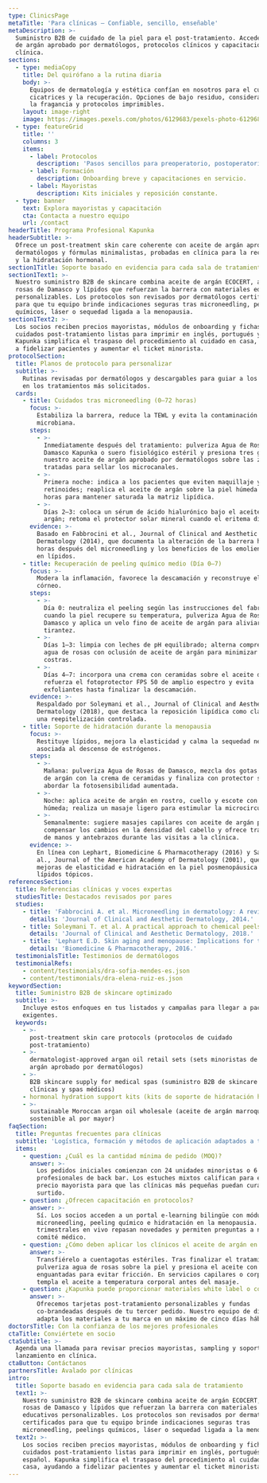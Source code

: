 ```yaml
---
type: ClinicsPage
metaTitle: 'Para clínicas — Confiable, sencillo, enseñable'
metaDescription: >-
  Suministro B2B de cuidado de la piel para el post-tratamiento. Accede a aceite
  de argán aprobado por dermatólogos, protocolos clínicos y capacitación para tu
  clínica.
sections:
  - type: mediaCopy
    title: Del quirófano a la rutina diaria
    body: >-
      Equipos de dermatología y estética confían en nosotros para el cuidado de
      cicatrices y la recuperación. Opciones de bajo residuo, consideradas con
      la fragancia y protocolos imprimibles.
    layout: image-right
    image: https://images.pexels.com/photos/6129683/pexels-photo-6129683.jpeg?auto=compress&cs=tinysrgb&w=1920
  - type: featureGrid
    title: ''
    columns: 3
    items:
      - label: Protocolos
        description: 'Pasos sencillos para preoperatorio, postoperatorio y cuidado en casa.'
      - label: Formación
        description: Onboarding breve y capacitaciones en servicio.
      - label: Mayoristas
        description: Kits iniciales y reposición constante.
  - type: banner
    text: Explora mayoristas y capacitación
    cta: Contacta a nuestro equipo
    url: /contact
headerTitle: Programa Profesional Kapunka
headerSubtitle: >-
  Ofrece un post-treatment skin care coherente con aceite de argán aprobado por
  dermatólogos y fórmulas minimalistas, probadas en clínica para la recuperación
  y la hidratación hormonal.
section1Title: Soporte basado en evidencia para cada sala de tratamiento
section1Text1: >-
  Nuestro suministro B2B de skincare combina aceite de argán ECOCERT, agua de
  rosas de Damasco y lípidos que refuerzan la barrera con materiales educativos
  personalizables. Los protocolos son revisados por dermatólogos certificados
  para que tu equipo brinde indicaciones seguras tras microneedling, peelings
  químicos, láser o sequedad ligada a la menopausia.
section1Text2: >-
  Los socios reciben precios mayoristas, módulos de onboarding y fichas de
  cuidados post-tratamiento listas para imprimir en inglés, portugués y español.
  Kapunka simplifica el traspaso del procedimiento al cuidado en casa, ayudando
  a fidelizar pacientes y aumentar el ticket minorista.
protocolSection:
  title: Planos de protocolo para personalizar
  subtitle: >-
    Rutinas revisadas por dermatólogos y descargables para guiar a los pacientes
    en los tratamientos más solicitados.
  cards:
    - title: Cuidados tras microneedling (0–72 horas)
      focus: >-
        Estabiliza la barrera, reduce la TEWL y evita la contaminación
        microbiana.
      steps:
        - >-
          Inmediatamente después del tratamiento: pulveriza Agua de Rosas de
          Damasco Kapunka o suero fisiológico estéril y presiona tres gotas de
          nuestro aceite de argán aprobado por dermatólogos sobre las zonas
          tratadas para sellar los microcanales.
        - >-
          Primera noche: indica a los pacientes que eviten maquillaje y
          retinoides; reaplica el aceite de argán sobre la piel húmeda cada 6–8
          horas para mantener saturada la matriz lipídica.
        - >-
          Días 2–3: coloca un sérum de ácido hialurónico bajo el aceite de
          argán; retoma el protector solar mineral cuando el eritema disminuya.
      evidence: >-
        Basado en Fabbrocini et al., Journal of Clinical and Aesthetic
        Dermatology (2014), que documenta la alteración de la barrera hasta 48
        horas después del microneedling y los beneficios de los emolientes ricos
        en lípidos.
    - title: Recuperación de peeling químico medio (Día 0–7)
      focus: >-
        Modera la inflamación, favorece la descamación y reconstruye el estrato
        córneo.
      steps:
        - >-
          Día 0: neutraliza el peeling según las instrucciones del fabricante;
          cuando la piel recupere su temperatura, pulveriza Agua de Rosas de
          Damasco y aplica un velo fino de aceite de argán para aliviar la
          tirantez.
        - >-
          Días 1–3: limpia con leches de pH equilibrado; alterna compresas de
          agua de rosas con oclusión de aceite de argán para minimizar las
          costras.
        - >-
          Días 4–7: incorpora una crema con ceramidas sobre el aceite de argán;
          refuerza el fotoprotector FPS 50 de amplio espectro y evita
          exfoliantes hasta finalizar la descamación.
      evidence: >-
        Respaldado por Soleymani et al., Journal of Clinical and Aesthetic
        Dermatology (2018), que destaca la reposición lipídica como clave para
        una reepitelización controlada.
    - title: Soporte de hidratación durante la menopausia
      focus: >-
        Restituye lípidos, mejora la elasticidad y calma la sequedad neurogénica
        asociada al descenso de estrógenos.
      steps:
        - >-
          Mañana: pulveriza Agua de Rosas de Damasco, mezcla dos gotas de aceite
          de argán con la crema de ceramidas y finaliza con protector solar para
          abordar la fotosensibilidad aumentada.
        - >-
          Noche: aplica aceite de argán en rostro, cuello y escote con la piel
          húmeda; realiza un masaje ligero para estimular la microcirculación.
        - >-
          Semanalmente: sugiere masajes capilares con aceite de argán para
          compensar los cambios en la densidad del cabello y ofrece tratamientos
          de manos y antebrazos durante las visitas a la clínica.
      evidence: >-
        En línea con Lephart, Biomedicine & Pharmacotherapy (2016) y Sator et
        al., Journal of the American Academy of Dermatology (2001), que informan
        mejoras de elasticidad e hidratación en la piel posmenopáusica tras
        lípidos tópicos.
referencesSection:
  title: Referencias clínicas y voces expertas
  studiesTitle: Destacados revisados por pares
  studies:
    - title: 'Fabbrocini A. et al. Microneedling in dermatology: A review.'
      details: 'Journal of Clinical and Aesthetic Dermatology, 2014.'
    - title: Soleymani T. et al. A practical approach to chemical peels.
      details: 'Journal of Clinical and Aesthetic Dermatology, 2018.'
    - title: 'Lephart E.D. Skin aging and menopause: Implications for treatment.'
      details: 'Biomedicine & Pharmacotherapy, 2016.'
  testimonialsTitle: Testimonios de dermatólogos
  testimonialRefs:
    - content/testimonials/dra-sofia-mendes-es.json
    - content/testimonials/dra-elena-ruiz-es.json
keywordSection:
  title: Suministro B2B de skincare optimizado
  subtitle: >-
    Incluye estos enfoques en tus listados y campañas para llegar a pacientes
    exigentes.
  keywords:
    - >-
      post-treatment skin care protocols (protocolos de cuidado
      post-tratamiento)
    - >-
      dermatologist-approved argan oil retail sets (sets minoristas de aceite de
      argán aprobado por dermatólogos)
    - >-
      B2B skincare supply for medical spas (suministro B2B de skincare para
      clínicas y spas médicos)
    - hormonal hydration support kits (kits de soporte de hidratación hormonal)
    - >-
      sustainable Moroccan argan oil wholesale (aceite de argán marroquí
      sostenible al por mayor)
faqSection:
  title: Preguntas frecuentes para clínicas
  subtitle: 'Logística, formación y métodos de aplicación adaptados a tu equipo.'
  items:
    - question: ¿Cuál es la cantidad mínima de pedido (MOQ)?
      answer: >-
        Los pedidos iniciales comienzan con 24 unidades minoristas o 6 unidades
        profesionales de back bar. Los estuches mixtos califican para el mismo
        precio mayorista para que las clínicas más pequeñas puedan curar su
        surtido.
    - question: ¿Ofrecen capacitación en protocolos?
      answer: >-
        Sí. Los socios acceden a un portal e-learning bilingüe con módulos de
        microneedling, peeling químico e hidratación en la menopausia. Webinars
        trimestrales en vivo repasan novedades y permiten preguntas a nuestro
        comité médico.
    - question: ¿Cómo deben aplicar los clínicos el aceite de argán en cabina?
      answer: >-
        Transfiérelo a cuentagotas estériles. Tras finalizar el tratamiento,
        pulveriza agua de rosas sobre la piel y presiona el aceite con manos
        enguantadas para evitar fricción. En servicios capilares o corporales,
        templa el aceite a temperatura corporal antes del masaje.
    - question: ¿Kapunka puede proporcionar materiales white label o co-brandeados?
      answer: >-
        Ofrecemos tarjetas post-tratamiento personalizables y fundas
        co-brandeadas después de tu tercer pedido. Nuestro equipo de diseño
        adapta los materiales a tu marca en un máximo de cinco días hábiles.
doctorsTitle: Con la confianza de los mejores profesionales
ctaTitle: Conviértete en socio
ctaSubtitle: >-
  Agenda una llamada para revisar precios mayoristas, sampling y soporte de
  lanzamiento en clínica.
ctaButton: Contáctanos
partnersTitle: Avalado por clínicas
intro:
  title: Soporte basado en evidencia para cada sala de tratamiento
  text1: >-
    Nuestro suministro B2B de skincare combina aceite de argán ECOCERT, agua de
    rosas de Damasco y lípidos que refuerzan la barrera con materiales
    educativos personalizables. Los protocolos son revisados por dermatólogos
    certificados para que tu equipo brinde indicaciones seguras tras
    microneedling, peelings químicos, láser o sequedad ligada a la menopausia.
  text2: >-
    Los socios reciben precios mayoristas, módulos de onboarding y fichas de
    cuidados post-tratamiento listas para imprimir en inglés, portugués y
    español. Kapunka simplifica el traspaso del procedimiento al cuidado en
    casa, ayudando a fidelizar pacientes y aumentar el ticket minorista.
---
```


